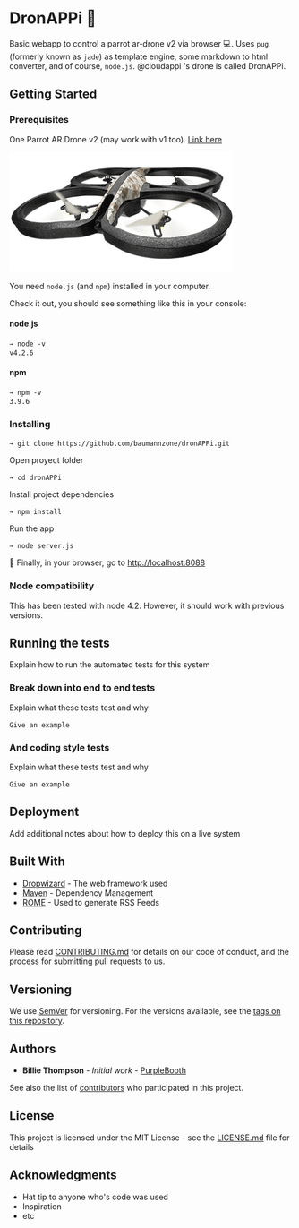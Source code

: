 # DronAPPi :rocket:

Basic webapp to control a parrot ar-drone v2 via browser :computer:. Uses `pug` (formerly known as `jade`) as template engine, 
some markdown to html converter, and of course, `node.js`. @cloudappi \'s drone is called DronAPPi.

## Getting Started

### Prerequisites

One Parrot AR.Drone v2 (may work with v1 too). [Link here](https://www.parrot.com/us/drones/parrot-ardrone-20-elite-edition#parrot-ardrone-20-elite-edition-details "ar-drone") 

![Img](public/assets/img/drone-logo.png)

You need `node.js` (and `npm`) installed in your computer.

Check it out, you should see something like this in your console:
#### node.js
```
→ node -v
v4.2.6
```
  

#### npm
```
→ npm -v
3.9.6
```
  

### Installing

```
→ git clone https://github.com/baumannzone/dronAPPi.git
```

  
Open proyect folder 
```
→ cd dronAPPi
```

  
Install project dependencies
```
→ npm install
```
  

Run the app
```
→ node server.js
```
  
:space_invader: Finally, in your browser, go to [http://localhost:8088](http://localhost:8088) 
  

### Node compatibility

This has been tested with node 4.2. 
However, it should work with previous versions.

## Running the tests

Explain how to run the automated tests for this system

### Break down into end to end tests

Explain what these tests test and why

```
Give an example
```

### And coding style tests

Explain what these tests test and why

```
Give an example
```

## Deployment

Add additional notes about how to deploy this on a live system

## Built With

* [Dropwizard](http://www.dropwizard.io/1.0.2/docs/) - The web framework used
* [Maven](https://maven.apache.org/) - Dependency Management
* [ROME](https://rometools.github.io/rome/) - Used to generate RSS Feeds

## Contributing

Please read [CONTRIBUTING.md](https://gist.github.com/PurpleBooth/b24679402957c63ec426) for details on our code of conduct, and the process for submitting pull requests to us.

## Versioning

We use [SemVer](http://semver.org/) for versioning. For the versions available, see the [tags on this repository](https://github.com/your/project/tags). 

## Authors

* **Billie Thompson** - *Initial work* - [PurpleBooth](https://github.com/PurpleBooth)

See also the list of [contributors](https://github.com/your/project/contributors) who participated in this project.

## License

This project is licensed under the MIT License - see the [LICENSE.md](LICENSE.md) file for details

## Acknowledgments

* Hat tip to anyone who's code was used
* Inspiration
* etc
